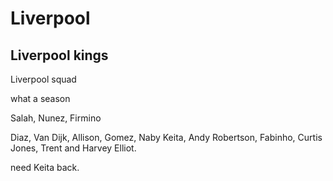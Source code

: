 # Liverpool

## Liverpool kings
 Liverpool squad

what a season

Salah, Nunez, Firmino

Diaz, Van Dijk, Allison, Gomez, Naby Keita, Andy Robertson, Fabinho, Curtis Jones, Trent and Harvey Elliot.

need Keita back. 